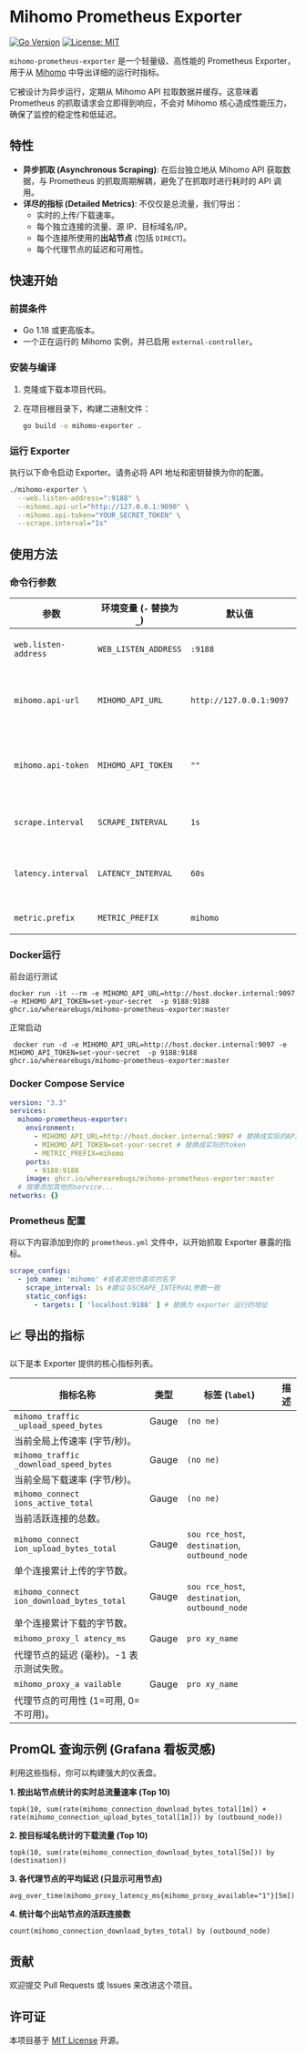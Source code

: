 # Mihomo Prometheus Exporter

[![Go Version](https://img.shields.io/badge/go-1.23%2B-blue.svg)](https://golang.org/)
[![License: MIT](https://img.shields.io/badge/License-MIT-yellow.svg)](https://opensource.org/licenses/MIT)

`mihomo-prometheus-exporter` 是一个轻量级、高性能的 Prometheus
Exporter，用于从 [Mihomo](https://github.com/MetaCubeX/mihomo) 中导出详细的运行时指标。

它被设计为异步运行，定期从 Mihomo API 拉取数据并缓存。这意味着 Prometheus 的抓取请求会立即得到响应，不会对 Mihomo
核心造成性能压力，确保了监控的稳定性和低延迟。

## 特性

* **异步抓取 (Asynchronous Scraping)**: 在后台独立地从 Mihomo API 获取数据，与 Prometheus 的抓取周期解耦，避免了在抓取时进行耗时的
  API 调用。
* **详尽的指标 (Detailed Metrics)**: 不仅仅是总流量，我们导出：
    * 实时的上传/下载速率。
    * 每个独立连接的流量、源 IP、目标域名/IP。
    * 每个连接所使用的**出站节点** (包括 `DIRECT`)。
    * 每个代理节点的延迟和可用性。

## 快速开始

### 前提条件

* Go 1.18 或更高版本。
* 一个正在运行的 Mihomo 实例，并已启用 `external-controller`。

### 安装与编译

1. 克隆或下载本项目代码。
2. 在项目根目录下，构建二进制文件：

   ```bash
   go build -o mihomo-exporter .
   ```

### 运行 Exporter

执行以下命令启动 Exporter。请务必将 API 地址和密钥替换为你的配置。

```bash
./mihomo-exporter \
  --web.listen-address=":9188" \
  --mihomo.api-url="http://127.0.0.1:9090" \
  --mihomo.api-token="YOUR_SECRET_TOKEN" \
  --scrape.interval="1s"
```

## 使用方法

### 命令行参数

| 参数                   | 环境变量 (`-` 替换为 `_`)   | 默认值                     | 描述                                     |
|----------------------|----------------------|-------------------------|----------------------------------------|
| `web.listen-address` | `WEB_LISTEN_ADDRESS` | `:9188`                 | Exporter 监听的地址和端口。                     |
| `mihomo.api-url`     | `MIHOMO_API_URL`     | `http://127.0.0.1:9097` | Mihomo `external-controller` 的 API 地址。 |
| `mihomo.api-token`   | `MIHOMO_API_TOKEN`   | `""`                    | Mihomo API 的 `secret` (如果设置了)。         |
| `scrape.interval`    | `SCRAPE_INTERVAL`    | `1s`                    | 从 Mihomo API 拉取数据的频率。                  |
| `latency.interval`   | `LATENCY_INTERVAL`   | `60s`                   | 从 Mihomo 进行统一延迟测试的频率                   |
| `metric.prefix`      | `METRIC_PREFIX`      | `mihomo`                | 导出的指标前缀                                |

### Docker运行

前台运行测试

```shell
docker run -it --rm -e MIHOMO_API_URL=http://host.docker.internal:9097 -e MIHOMO_API_TOKEN=set-your-secret  -p 9188:9188 ghcr.io/wherearebugs/mihomo-prometheus-exporter:master
```

正常启动

```shell
 docker run -d -e MIHOMO_API_URL=http://host.docker.internal:9097 -e MIHOMO_API_TOKEN=set-your-secret  -p 9188:9188  ghcr.io/wherearebugs/mihomo-prometheus-exporter:master
```

### Docker Compose Service

```yaml
version: "3.3"
services:
  mihomo-prometheus-exporter:
    environment:
      - MIHOMO_API_URL=http://host.docker.internal:9097 # 替换成实际的API地址
      - MIHOMO_API_TOKEN=set-your-secret # 替换成实际的token
      - METRIC_PREFIX=mihomo
    ports:
      - 9188:9188
    image: ghcr.io/wherearebugs/mihomo-prometheus-exporter:master
  # 按需添加其他的service...
networks: {}
```

### Prometheus 配置

将以下内容添加到你的 `prometheus.yml` 文件中，以开始抓取 Exporter 暴露的指标。

```yaml
scrape_configs:
  - job_name: 'mihomo' #或者其他你喜欢的名字
    scrape_interval: 1s #建议与SCRAPE_INTERVAL参数一致
    static_configs:
      - targets: [ 'localhost:9188' ] # 替换为 exporter 运行的地址
```

## 📈 导出的指标

以下是本 Exporter 提供的核心指标列表。

| 指标名称                                      | 类型    | 标签 (`label`)                                   | 描述 | 
|-------------------------------------------|-------|------------------------------------------------|----|
| `mihomo_traffic _upload_speed_bytes`      | Gauge | `(no ne)`                                      |    |
| 当前全局上传速率 (字节/秒)。                          |       |                                                |    |
| `mihomo_traffic _download_speed_bytes`    | Gauge | `(no ne)`                                      |    |
| 当前全局下载速率 (字节/秒)。                          |       |                                                |    |
| `mihomo_connect ions_active_total`        | Gauge | `(no ne)`                                      |    |
| 当前活跃连接的总数。                                |       |                                                |    |
| `mihomo_connect ion_upload_bytes_total`   | Gauge | `sou rce_host`, `destination`, `outbound_node` |    |
| 单个连接累计上传的字节数。                             |       |                                                |    |
| `mihomo_connect ion_download_bytes_total` | Gauge | `sou rce_host`, `destination`, `outbound_node` |    |
| 单个连接累计下载的字节数。                             |       |                                                |    |
| `mihomo_proxy_l atency_ms`                | Gauge | `pro xy_name`                                  |    |
| 代理节点的延迟 (毫秒)。-1 表示测试失败。                   |       |                                                |    |
| `mihomo_proxy_a vailable`                 | Gauge | `pro xy_name`                                  |    |
| 代理节点的可用性 (1=可用, 0=不可用)。                   |       |                                                |    |

## PromQL 查询示例 (Grafana 看板灵感)

利用这些指标，你可以构建强大的仪表盘。

**1. 按出站节点统计的实时总流量速率 (Top 10)**

```promql
topk(10, sum(rate(mihomo_connection_download_bytes_total[1m]) + rate(mihomo_connection_upload_bytes_total[1m])) by (outbound_node))
```

**2. 按目标域名统计的下载流量 (Top 10)**

```promql
topk(10, sum(rate(mihomo_connection_download_bytes_total[5m])) by (destination))
```

**3. 各代理节点的平均延迟 (只显示可用节点)**

```promql
avg_over_time(mihomo_proxy_latency_ms{mihomo_proxy_available="1"}[5m])
```

**4. 统计每个出站节点的活跃连接数**

```promql
count(mihomo_connection_download_bytes_total) by (outbound_node)
```

## 贡献

欢迎提交 Pull Requests 或 Issues 来改进这个项目。

## 许可证

本项目基于 [MIT License](./LICENSE) 开源。